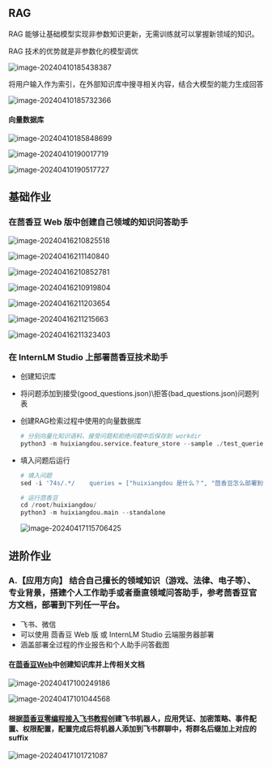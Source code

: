 ## RAG

RAG 能够让基础模型实现非参数知识更新，无需训练就可以掌握新领域的知识。

RAG 技术的优势就是非参数化的模型调优

![image-20240410185438387](https://s2.loli.net/2024/04/10/GvsWPLH13Bo6yCf.png)

将用户输入作为索引，在外部知识库中搜寻相关内容，结合大模型的能力生成回答

![image-20240410185732366](https://s2.loli.net/2024/04/10/BJ5Vb4CxDA3fl1a.png)

#### 向量数据库

![image-20240410185848699](https://s2.loli.net/2024/04/10/QxOZr8XSFW31CPp.png)

![image-20240410190017719](https://s2.loli.net/2024/04/10/UFRylg5LGbO8f2E.png)

![image-20240410190517727](https://s2.loli.net/2024/04/10/78foEGRWFLvZiyM.png)



## 基础作业

### 在茴香豆 Web 版中创建自己领域的知识问答助手

![image-20240416210825518](https://s2.loli.net/2024/04/16/vRrEbue89Bj4tCz.png)

![image-20240416211140840](https://s2.loli.net/2024/04/16/2JWwxX4pBhI15sT.png)

![image-20240416210852781](https://s2.loli.net/2024/04/16/3St9dYvnzGjefqm.png)

![image-20240416210919804](https://s2.loli.net/2024/04/16/wECyLNuVAbMeXzR.png)

![image-20240416211203654](https://s2.loli.net/2024/04/16/yqzwehNGWQVmgF2.png)

![image-20240416211215663](https://s2.loli.net/2024/04/16/76eySUiRzIVBK4D.png)

![image-20240416211323403](https://s2.loli.net/2024/04/16/nojKZlHNT16qtXf.png)

### 在 InternLM Studio 上部署茴香豆技术助手

- 创建知识库

- 将问题添加到接受(good_questions.json)\拒答(bad_questions.json)问题列表

- 创建RAG检索过程中使用的向量数据库

  ```python
  # 分别向量化知识语料、接受问题和拒绝问题中后保存到 workdir
  python3 -m huixiangdou.service.feature_store --sample ./test_queries.json
  ```

- 填入问题后运行

  ```python
  # 填入问题
  sed -i '74s/.*/    queries = ["huixiangdou 是什么？", "茴香豆怎么部署到微信群", "今天天气怎么样？"]/' /root/huixiangdou/huixiangdou/main.py
  
  # 运行茴香豆
  cd /root/huixiangdou/
  python3 -m huixiangdou.main --standalone
  ```

  ![image-20240417115706425](https://s2.loli.net/2024/04/17/2bMuxtGTKUdIj8i.png)

## 进阶作业

### A.【应用方向】 结合自己擅长的领域知识（游戏、法律、电子等）、专业背景，搭建个人工作助手或者垂直领域问答助手，参考茴香豆官方文档，部署到下列任一平台。

- 飞书、微信
- 可以使用 茴香豆 Web 版 或 InternLM Studio 云端服务器部署
- 涵盖部署全过程的作业报告和个人助手问答截图

#### 在[茴香豆Web](https://openxlab.org.cn/apps/detail/tpoisonooo/huixiangdou-web)中创建知识库并上传相关文档

![image-20240417100249186](https://s2.loli.net/2024/04/17/FMxtlYPqgmRSV1i.png)

![image-20240417101044568](https://s2.loli.net/2024/04/17/8o4pLDAykOF6ZK3.png)

#### 根据⁡⁡‍⁤⁢⁣⁡‍⁤‍⁢⁤‌⁣⁡‬‍⁡‬‍⁣﻿⁤⁣⁣﻿⁡﻿⁣‬‌﻿﻿‬⁢⁡‌⁡‍‌‌‬[茴香豆零编程接入飞书教程](https://aicarrier.feishu.cn/docx/H1AddcFCioR1DaxJklWcLxTDnEc)创建飞书机器人，应用凭证、加密策略、事件配置、权限配置，配置完成后将机器人添加到飞书群聊中，将群名后缀加上对应的suffix

![image-20240417101721087](https://s2.loli.net/2024/04/17/IW8RQvEkNLGFpMS.png)

